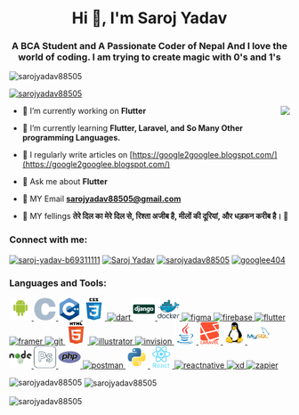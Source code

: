 <h1 align="center">Hi 👋, I'm Saroj Yadav</h1>
<h3 align="center">A BCA Student and A Passionate Coder of Nepal 
And I love the world of coding. 
I am trying to create magic with 0's and 1's</h3>

<p align="left"> <img src="https://komarev.com/ghpvc/?username=sarojyadav88505&label=Profile%20views&color=0e75b6&style=flat" alt="sarojyadav88505" /> </p>

<p align="left"> <a href="https://github.com/ryo-ma/github-profile-trophy"><img src="https://github-profile-trophy.vercel.app/?username=sarojyadav88505" alt="sarojyadav88505" /></a> </p><img  align='right' src="https://miro.medium.com/max/1144/1*-09bqV1YEaEEKViFMZxaXA.png">

- 🔭 I’m currently working on **Flutter**

- 🌱 I’m currently learning **Flutter, Laravel, and So Many Other programming Languages.**

- 📝 I regularly write articles on [https://google2googlee.blogspot.com/](https://google2googlee.blogspot.com/)

- 💬 Ask me about **Flutter**

- 💌 MY Email **sarojyadav88505@gmail.com**

- 💞 MY fellings **तेरे दिल का मेरे दिल से, रिश्ता अजीब है, मीलों की दूरियां, और धड़कन करीब है। 💞**

<h3 align="left">Connect with me:</h3>
<p align="left">
<a href="https://linkedin.com/in/saroj-yadav-b69311111" target="blank"><img align="center" src="https://cdn.jsdelivr.net/npm/simple-icons@3.0.1/icons/linkedin.svg" alt="saroj-yadav-b69311111" height="30" width="40" /></a>
<a href="https://fb.com/Saroj Yadav" target="blank"><img align="center" src="https://cdn.jsdelivr.net/npm/simple-icons@3.0.1/icons/facebook.svg" alt="Saroj Yadav" height="30" width="40" /></a>
<a href="https://dribbble.com/sarojyadav88505" target="blank"><img align="center" src="https://cdn.jsdelivr.net/npm/simple-icons@3.0.1/icons/dribbble.svg" alt="sarojyadav88505" height="30" width="40" /></a>
<a href="https://www.youtube.com/c/googlee404" target="blank"><img align="center" src="https://cdn.jsdelivr.net/npm/simple-icons@3.0.1/icons/youtube.svg" alt="googlee404" height="30" width="40" /></a>
</p>

<h3 align="left">Languages and Tools:</h3>
<p align="left"> <a href="https://developer.android.com" target="_blank"> <img src="https://raw.githubusercontent.com/devicons/devicon/master/icons/android/android-original-wordmark.svg" alt="android" width="40" height="40"/> </a> <a href="https://www.cprogramming.com/" target="_blank"> <img src="https://raw.githubusercontent.com/devicons/devicon/master/icons/c/c-original.svg" alt="c" width="40" height="40"/> </a> <a href="https://www.w3schools.com/cpp/" target="_blank"> <img src="https://raw.githubusercontent.com/devicons/devicon/master/icons/cplusplus/cplusplus-original.svg" alt="cplusplus" width="40" height="40"/> </a> <a href="https://www.w3schools.com/css/" target="_blank"> <img src="https://raw.githubusercontent.com/devicons/devicon/master/icons/css3/css3-original-wordmark.svg" alt="css3" width="40" height="40"/> </a> <a href="https://dart.dev" target="_blank"> <img src="https://www.vectorlogo.zone/logos/dartlang/dartlang-icon.svg" alt="dart" width="40" height="40"/> </a> <a href="https://www.djangoproject.com/" target="_blank"> <img src="https://raw.githubusercontent.com/devicons/devicon/master/icons/django/django-original.svg" alt="django" width="40" height="40"/> </a> <a href="https://www.docker.com/" target="_blank"> <img src="https://raw.githubusercontent.com/devicons/devicon/master/icons/docker/docker-original-wordmark.svg" alt="docker" width="40" height="40"/> </a> <a href="https://www.figma.com/" target="_blank"> <img src="https://www.vectorlogo.zone/logos/figma/figma-icon.svg" alt="figma" width="40" height="40"/> </a> <a href="https://firebase.google.com/" target="_blank"> <img src="https://www.vectorlogo.zone/logos/firebase/firebase-icon.svg" alt="firebase" width="40" height="40"/> </a> <a href="https://flutter.dev" target="_blank"> <img src="https://www.vectorlogo.zone/logos/flutterio/flutterio-icon.svg" alt="flutter" width="40" height="40"/> </a> <a href="https://www.framer.com/" target="_blank"> <img src="https://www.vectorlogo.zone/logos/framer/framer-icon.svg" alt="framer" width="40" height="40"/> </a> <a href="https://git-scm.com/" target="_blank"> <img src="https://www.vectorlogo.zone/logos/git-scm/git-scm-icon.svg" alt="git" width="40" height="40"/> </a> <a href="https://www.w3.org/html/" target="_blank"> <img src="https://raw.githubusercontent.com/devicons/devicon/master/icons/html5/html5-original-wordmark.svg" alt="html5" width="40" height="40"/> </a> <a href="https://www.adobe.com/in/products/illustrator.html" target="_blank"> <img src="https://www.vectorlogo.zone/logos/adobe_illustrator/adobe_illustrator-icon.svg" alt="illustrator" width="40" height="40"/> </a> <a href="https://www.invisionapp.com/" target="_blank"> <img src="https://www.vectorlogo.zone/logos/invisionapp/invisionapp-icon.svg" alt="invision" width="40" height="40"/> </a> <a href="https://www.java.com" target="_blank"> <img src="https://raw.githubusercontent.com/devicons/devicon/master/icons/java/java-original.svg" alt="java" width="40" height="40"/> </a> <a href="https://laravel.com/" target="_blank"> <img src="https://raw.githubusercontent.com/devicons/devicon/master/icons/laravel/laravel-plain-wordmark.svg" alt="laravel" width="40" height="40"/> </a> <a href="https://www.linux.org/" target="_blank"> <img src="https://raw.githubusercontent.com/devicons/devicon/master/icons/linux/linux-original.svg" alt="linux" width="40" height="40"/> </a> <a href="https://www.mysql.com/" target="_blank"> <img src="https://raw.githubusercontent.com/devicons/devicon/master/icons/mysql/mysql-original-wordmark.svg" alt="mysql" width="40" height="40"/> </a> <a href="https://nodejs.org" target="_blank"> <img src="https://raw.githubusercontent.com/devicons/devicon/master/icons/nodejs/nodejs-original-wordmark.svg" alt="nodejs" width="40" height="40"/> </a> <a href="https://www.photoshop.com/en" target="_blank"> <img src="https://raw.githubusercontent.com/devicons/devicon/master/icons/photoshop/photoshop-line.svg" alt="photoshop" width="40" height="40"/> </a> <a href="https://www.php.net" target="_blank"> <img src="https://raw.githubusercontent.com/devicons/devicon/master/icons/php/php-original.svg" alt="php" width="40" height="40"/> </a> <a href="https://postman.com" target="_blank"> <img src="https://www.vectorlogo.zone/logos/getpostman/getpostman-icon.svg" alt="postman" width="40" height="40"/> </a> <a href="https://www.python.org" target="_blank"> <img src="https://raw.githubusercontent.com/devicons/devicon/master/icons/python/python-original.svg" alt="python" width="40" height="40"/> </a> <a href="https://reactjs.org/" target="_blank"> <img src="https://raw.githubusercontent.com/devicons/devicon/master/icons/react/react-original-wordmark.svg" alt="react" width="40" height="40"/> </a> <a href="https://reactnative.dev/" target="_blank"> <img src="https://reactnative.dev/img/header_logo.svg" alt="reactnative" width="40" height="40"/> </a> <a href="https://www.adobe.com/products/xd.html" target="_blank"> <img src="https://cdn.worldvectorlogo.com/logos/adobe-xd.svg" alt="xd" width="40" height="40"/> </a> <a href="https://zapier.com" target="_blank"> <img src="https://www.vectorlogo.zone/logos/zapier/zapier-icon.svg" alt="zapier" width="40" height="40"/> </a> </p>

<p><img align="left" src="https://github-readme-stats.vercel.app/api/top-langs?username=sarojyadav88505&show_icons=true&locale=en&layout=compact" alt="sarojyadav88505" /></p>

<p>&nbsp;<img align="center" src="https://github-readme-stats.vercel.app/api?username=sarojyadav88505&show_icons=true&locale=en" alt="sarojyadav88505" /></p>

<p><img align="center" src="https://github-readme-streak-stats.herokuapp.com/?user=sarojyadav88505&" alt="sarojyadav88505" /></p>
